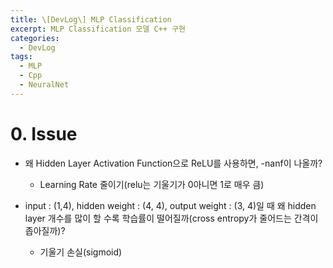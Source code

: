 ```yaml
---
title: \[DevLog\] MLP Classification
excerpt: MLP Classification 모델 C++ 구현
categories:
  - DevLog
tags:
  - MLP
  - Cpp
  - NeuralNet
---
```

# 0. Issue

- 왜 Hidden Layer Activation Function으로 ReLU를 사용하면, -nanf이 나올까?
	- Learning Rate 줄이기(relu는 기울기가 0아니면 1로 매우 큼)

- input : (1,4), hidden weight : (4, 4), output weight : (3, 4)일 때 왜 hidden layer 개수를 많이 할 수록 학습률이 떨어질까(cross entropy가 줄어드는 간격이 좁아질까)?
	- 기울기 손실(sigmoid)

